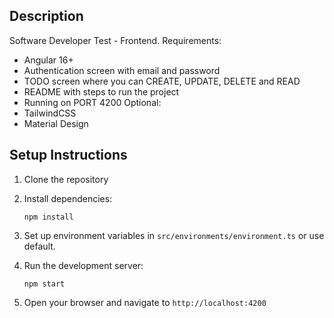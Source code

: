 ## Description

Software Developer Test - Frontend.
Requirements:
- Angular 16+
- Authentication screen with email and password
- TODO screen where you can CREATE, UPDATE, DELETE and READ
- README with steps to run the project
- Running on PORT 4200
Optional:
- TailwindCSS
- Material Design

## Setup Instructions

1. Clone the repository
2. Install dependencies:
   ```
   npm install
   ```
3. Set up environment variables in `src/environments/environment.ts` or use default.

4. Run the development server:
   ```
   npm start
   ```
5. Open your browser and navigate to `http://localhost:4200`
